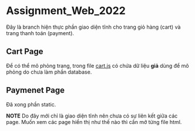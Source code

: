# Assignment_Web_2022

Đây là branch hiện thực phần giao diện tĩnh cho trang giỏ hàng (cart) và trang thanh toán (payment).
## Cart Page

Để có thể mô phỏng trang, trong file [cart.js](./cart.js) có chứa dữ liệu **giả** dùng để mô phỏng do chưa làm phần database. 
## Paymenet Page

Đã xong phần static.


**NOTE** Do đây mới chỉ là giao diện tĩnh nên chưa có sự liên kết giữa các page. Muốn xem các page hiển thị như thế nào thì cần mở từng file html.

